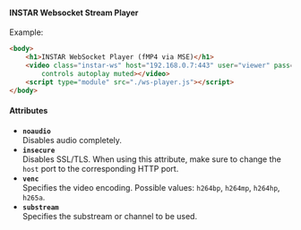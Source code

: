 #### INSTAR Websocket Stream Player



Example:
```html
<body>
    <h1>INSTAR WebSocket Player (fMP4 via MSE)</h1>
    <video class="instar-ws" host="192.168.0.7:443" user="viewer" pass="viewer" venc="h264bp" substream="12"
        controls autoplay muted></video>
    <script type="module" src="./ws-player.js"></script>
</body>
```

#### Attributes



- **`noaudio`**  
  Disables audio completely.
- **`insecure`**  
  Disables SSL/TLS. When using this attribute, make sure to change the `host` port to the corresponding HTTP port.
- **`venc`**  
  Specifies the video encoding. Possible values: `h264bp`, `h264mp`, `h264hp`, `h265a`.
- **`substream`**  
  Specifies the substream or channel to be used.
